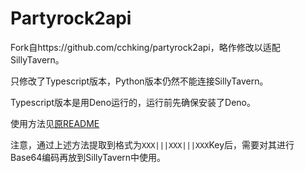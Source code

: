 # Partyrock2api

Fork自https://github.com/cchking/partyrock2api，略作修改以适配SillyTavern。

只修改了Typescript版本，Python版本仍然不能连接SillyTavern。

Typescript版本是用Deno运行的，运行前先确保安装了Deno。

使用方法见[原README](https://github.com/cchking/partyrock2api/blob/e9cf5676e20a57e7417c1343adb526ca72a6c7db/README.md)

注意，通过上述方法提取到格式为`XXX|||XXX|||XXX`Key后，需要对其进行Base64编码再放到SillyTavern中使用。